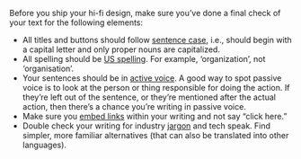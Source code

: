 Before you ship your hi-fi design, make sure you’ve done a final check of your text for the following elements:



*   All titles and buttons should follow <span style="text-decoration:underline;">sentence case</span>, i.e., should begin with a capital letter and only proper nouns are capitalized. 
*   All spelling should be <span style="text-decoration:underline;">US spelling</span>. For example, ‘organization’, not ‘organisation’.
*   Your sentences should be in <span style="text-decoration:underline;">active voice</span>. A good way to spot passive voice is to look at the person or thing responsible for doing the action. If they’re left out of the sentence, or they’re mentioned after the actual action, then there’s a chance you’re writing in passive voice.
*   Make sure you <span style="text-decoration:underline;">embed links</span> within your writing and not say “click here.”
*   Double check your writing for industry <span style="text-decoration:underline;">jargon</span> and tech speak. Find simpler, more familiar alternatives (that can also be translated into other languages).